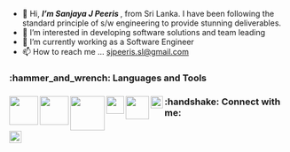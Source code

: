 - 👋 Hi, <i><b>I’m Sanjaya J Peeris </b></i>, from Sri Lanka. I have been following the standard principle of s/w engineering to provide stunning deliverables.
- 👀 I’m interested in developing software solutions and team leading
- 🌱 I’m currently working as a Software Engineer
- 📫 How to reach me ... sjpeeris.sl@gmail.com

<!---
sjpeeris085/sjpeeris085 is a ✨ special ✨ repository because its `README.md` (this file) appears on your GitHub profile.
You can click the Preview link to take a look at your changes.
--->

<h3>:hammer_and_wrench: Languages and Tools<h3>

 <p dir="auto">
    <a href="https://docs.microsoft.com/en-us/dotnet/csharp/" rel="nofollow"><img align="left" alt=""
            width="52px"
            src="https://user-images.githubusercontent.com/66549526/134299607-754b3dcb-92da-4e91-a661-bbe8c419221a.png"
            data-canonical-src="https://img.icons8.com/ultraviolet/22/000000/domain.png" style="max-width: 100%;"></a>
    
  <a href="https://spring.io/projects/spring-boot" rel="nofollow"><img align="left" alt="" width="52px"
            src="https://user-images.githubusercontent.com/66549526/134301179-b1eba614-1f85-4d3e-99fd-2d983041bfb0.png"
            data-canonical-src="https://img.icons8.com/color/22/000000/youtube-play.png" style="max-width: 100%;"></a>
   
  <a href="https://nodejs.org/en/about/" rel="nofollow"><img align="left" alt="" width="62px"
        src="https://user-images.githubusercontent.com/66549526/146373377-8aadaa96-7d62-411e-9e4b-c33af9eeebc1.png"
            data-canonical-src="https://img.icons8.com/fluent/22/000000/twitter.png" style="max-width: 100%;"></a>
   
  <a href="https://angular.io/" rel="nofollow"><img align="left" alt=""
            width="32px"
            src="https://user-images.githubusercontent.com/66549526/146373601-4243c46a-c60b-4d13-8655-9e8472439b94.png"
            data-canonical-src="https://img.icons8.com/color/22/000000/linkedin.png" style="max-width: 100%;"></a>
  
   <a href="https://reactnative.dev/" rel="nofollow"><img align="left" alt=""
            width="42px"
            src="https://user-images.githubusercontent.com/66549526/146378792-11871e58-4ecc-4eb2-986b-f225238849cf.png"
            data-canonical-src="https://img.icons8.com/color/22/000000/linkedin.png" style="max-width: 100%;"></a>
  
   <a href="https://www.java.com/en/download/help/whatis_java.html" rel="nofollow"><img align="left" alt=""
            width="22px"
            src="https://user-images.githubusercontent.com/66549526/146379285-c708cc64-620d-465a-a631-51562f2d19a4.png"
            data-canonical-src="https://img.icons8.com/color/22/000000/linkedin.png" style="max-width: 100%;"></a>

  
</p>


 
 <h3>:handshake:	 Connect with me: <h3>
   <p dir="auto">
    <a href="https://facebook.com/sanjaya.peeris.1" rel="nofollow">
   <img align="left" alt="Pradip Debnath | Facebook" width="22px"    src="https://user-images.githubusercontent.com/66549526/146379907-a6ebf8d5-dfbb-450a-8f5c-9901620dadd1.png" data-canonical-src="https://img.icons8.com/color/22/000000/facebook-new.png" style="max-width: 100%;"></a>
  
  </p>
  



